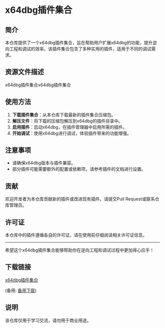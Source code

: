 # x64dbg插件集合

## 简介

本仓库提供了一个x64dbg插件集合，旨在帮助用户扩展x64dbg的功能，提升逆向工程和调试的效率。该插件集合包含了多种实用的插件，适用于不同的调试需求。

## 资源文件描述

x64dbg插件集合x64dbg插件集合

## 使用方法

1. **下载插件集合**：从本仓库下载最新的插件集合压缩包。
2. **解压文件**：将下载的压缩包解压到x64dbg的插件目录中。
3. **启用插件**：启动x64dbg，在插件管理器中启用所需的插件。
4. **开始调试**：使用x64dbg进行调试，体验插件带来的功能增强。

## 注意事项

- 请确保x64dbg版本与插件兼容。
- 部分插件可能需要额外的配置或依赖项，请参考插件的文档进行设置。

## 贡献

欢迎开发者为本仓库贡献新的插件或改进现有插件。请提交Pull Request或联系仓库管理员。

## 许可证

本仓库中的插件遵循各自的许可证，请在使用前仔细阅读相关许可证信息。

---

希望这个x64dbg插件集合能够帮助你在逆向工程和调试过程中更加得心应手！

## 下载链接
[x64dbg插件集合](https://pan.quark.cn/s/d795d1d261e1) 

(备用: [备用下载](https://pan.baidu.com/s/1jgEU3GsqHxnPRXvwClHo2A?pwd=1234))

## 说明

该仓库仅用于学习交流，请勿用于商业用途。
